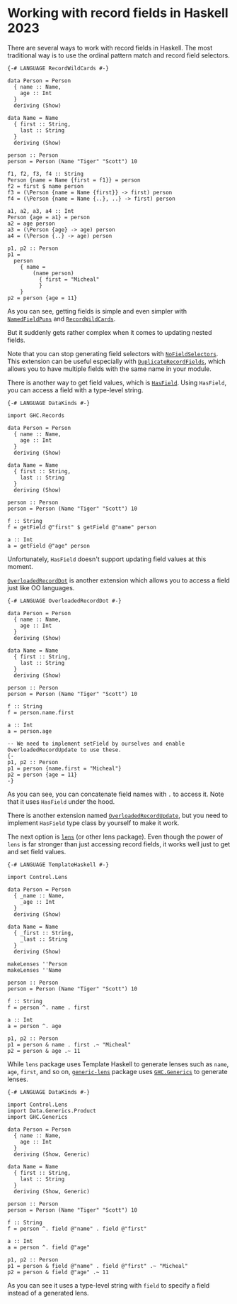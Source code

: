 # Working with record fields in Haskell 2023

There are several ways to work with record fields in Haskell. The most traditional way is to use the ordinal pattern match and record field selectors.

```
{-# LANGUAGE RecordWildCards #-}

data Person = Person
  { name :: Name,
    age :: Int
  }
  deriving (Show)

data Name = Name
  { first :: String,
    last :: String
  }
  deriving (Show)

person :: Person
person = Person (Name "Tiger" "Scott") 10

f1, f2, f3, f4 :: String
Person {name = Name {first = f1}} = person
f2 = first $ name person
f3 = (\Person {name = Name {first}} -> first) person
f4 = (\Person {name = Name {..}, ..} -> first) person

a1, a2, a3, a4 :: Int
Person {age = a1} = person
a2 = age person
a3 = (\Person {age} -> age) person
a4 = (\Person {..} -> age) person

p1, p2 :: Person
p1 =
  person
    { name =
        (name person)
          { first = "Micheal"
          }
    }
p2 = person {age = 11}
```

As you can see, getting fields is simple and even simpler with [`NamedFieldPuns`](https://ghc.gitlab.haskell.org/ghc/doc/users_guide/exts/record_puns.html) and [`RecordWildCards`](https://ghc.gitlab.haskell.org/ghc/doc/users_guide/exts/record_wildcards.html).

But it suddenly gets rather complex when it comes to updating nested fields.

Note that you can stop generating field selectors with [`NoFieldSelectors`](https://ghc.gitlab.haskell.org/ghc/doc/users_guide/exts/field_selectors.html). This extension can be useful especially with [`DuplicateRecordFields`](https://ghc.gitlab.haskell.org/ghc/doc/users_guide/exts/duplicate_record_fields.html), which allows you to have multiple fields with the same name in your module.

There is another way to get field values, which is [`HasField`](https://ghc.gitlab.haskell.org/ghc/doc/users_guide/exts/hasfield.html). Using `HasField`, you can access a field with a type-level string.

```
{-# LANGUAGE DataKinds #-}

import GHC.Records

data Person = Person
  { name :: Name,
    age :: Int
  }
  deriving (Show)

data Name = Name
  { first :: String,
    last :: String
  }
  deriving (Show)

person :: Person
person = Person (Name "Tiger" "Scott") 10

f :: String
f = getField @"first" $ getField @"name" person

a :: Int
a = getField @"age" person
```

Unfortunately, `HasField` doesn't support updating field values at this moment.

[`OverloadedRecordDot`](https://ghc.gitlab.haskell.org/ghc/doc/users_guide/exts/overloaded_record_dot.html) is another extension which allows you to access a field just like OO languages.

```
{-# LANGUAGE OverloadedRecordDot #-}

data Person = Person
  { name :: Name,
    age :: Int
  }
  deriving (Show)

data Name = Name
  { first :: String,
    last :: String
  }
  deriving (Show)

person :: Person
person = Person (Name "Tiger" "Scott") 10

f :: String
f = person.name.first

a :: Int
a = person.age

-- We need to implement setField by ourselves and enable OverloadedRecordUpdate to use these.
{-
p1, p2 :: Person
p1 = person {name.first = "Micheal"}
p2 = person {age = 11}
-}
```

As you can see, you can concatenate field names with `.` to access it. Note that it uses `HasField` under the hood.

There is another extension named [`OverloadedRecordUpdate`](https://ghc.gitlab.haskell.org/ghc/doc/users_guide/exts/overloaded_record_update.html), but you need to implement `HasField` type class by yourself to make it work.

The next option is [`lens`](https://hackage.haskell.org/package/lens) (or other lens package). Even though the power of `lens` is far stronger than just accessing record fields, it works well just to get and set field values.

```
{-# LANGUAGE TemplateHaskell #-}

import Control.Lens

data Person = Person
  { _name :: Name,
    _age :: Int
  }
  deriving (Show)

data Name = Name
  { _first :: String,
    _last :: String
  }
  deriving (Show)

makeLenses ''Person
makeLenses ''Name

person :: Person
person = Person (Name "Tiger" "Scott") 10

f :: String
f = person ^. name . first

a :: Int
a = person ^. age

p1, p2 :: Person
p1 = person & name . first .~ "Micheal"
p2 = person & age .~ 11
```

While `lens` package uses Template Haskell to generate lenses such as `name`, `age`, `first`, and so on, [`generic-lens`](https://hackage.haskell.org/package/generic-lens) package uses [`GHC.Generics`](https://hackage.haskell.org/package/base/docs/GHC-Generics.html) to generate lenses.

```
{-# LANGUAGE DataKinds #-}

import Control.Lens
import Data.Generics.Product
import GHC.Generics

data Person = Person
  { name :: Name,
    age :: Int
  }
  deriving (Show, Generic)

data Name = Name
  { first :: String,
    last :: String
  }
  deriving (Show, Generic)

person :: Person
person = Person (Name "Tiger" "Scott") 10

f :: String
f = person ^. field @"name" . field @"first"

a :: Int
a = person ^. field @"age"

p1, p2 :: Person
p1 = person & field @"name" . field @"first" .~ "Micheal"
p2 = person & field @"age" .~ 11
```

As you can see it uses a type-level string with `field` to specify a field instead of a generated lens.
